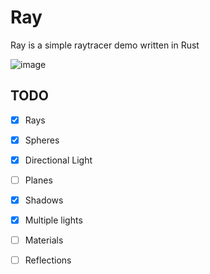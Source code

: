 # Ray
Ray is a simple raytracer demo written in Rust

![image](https://user-images.githubusercontent.com/43417195/148458673-a47123d3-b382-4cb3-ad5e-1390b0386322.png)

## TODO
- [x] Rays
- [x] Spheres 
- [x] Directional Light 
- [ ] Planes
- [x] Shadows
- [x] Multiple lights
- [ ] Materials 
- [ ] Reflections



